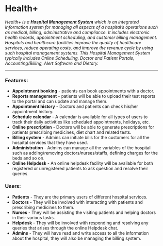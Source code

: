 # Health+
_Health+ is a **Hospital Management System** which is an integrated information system for managing all aspects of a hospital’s operations such as medical, billing, administrative and compliance. It includes electronic health records, appointment scheduling, and customer billing management. Hospitals and healthcare facilities improve the quality of healthcare services, reduce operating costs, and improve the revenue cycle by using such hospital management systems. This Hospital Management System typically includes Online Scheduling, Doctor and Patient Portals, Accounting/Billing, Alert Software and Dietary._
___

### Features:
- **Appointment booking** - patients can book appointments with a doctor.
- **Reports management** - patients will be able to upload their test reports to the portal and can update and manage them.
- **Appointment history** - Doctors and patients can check his/her appointment history.
- **Schedule calendar** - A calendar is available for all types of users to track their daily activities like scheduled appointments, holidays, etc.
- **Online prescription** - Doctors will be able to generate prescriptions for patients prescribing medicines, diet chart and related tests.
- **Billing system** - Admins can initiate bills for the customers for all the hospital services that they have used.
- **Administration** - Admins can manage all the variables of the hospital such as adding/removing doctors/nurses/staffs, defining charges for the beds and so on.
- **Online Helpdesk** - An online helpdesk facility will be available for both registered or unregistered patients to ask question and resolve their queries.

### Users:
- **Patients** - They are the primary users of different hospital services.
- **Doctors** - They will be involved with interacting with patients and prescribing medicines to them.
- **Nurses** - They will be assisting the visiting patients and helping doctors in their various tasks.
- **Helpdesk** - They will be involved with responding and resolving any queries that arises through the online Helpdesk chat.
- **Admins** - They will have read and write access to all the information about the hospital, they will also be managing the billing system.